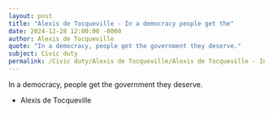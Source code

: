 ```yaml
---
layout: post
title: "Alexis de Tocqueville - In a democracy people get the"
date: 2024-12-28 12:00:00 -0000
author: Alexis de Tocqueville
quote: "In a democracy, people get the government they deserve."
subject: Civic duty
permalink: /Civic duty/Alexis de Tocqueville/Alexis de Tocqueville - In a democracy people get the
---
```


In a democracy, people get the government they deserve.

- Alexis de Tocqueville
